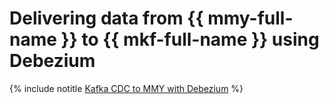 # Delivering data from {{ mmy-full-name }} to {{ mkf-full-name }} using Debezium

{% include notitle [Kafka CDC to MMY with Debezium](../../_tutorials/dataplatform/debezium-mmy.md) %}
